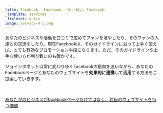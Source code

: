 ```yaml
---
title: Facebook、 Facebook、 <br>はい、Facebook。
_template: services
_fieldset: entry
image: service-4-l.png
---
```

あなたのビジネスや活動を口コミで広めてファンを増やしたり、そのファンの人達との交流をしたり。現在Facebookは、そのガイドラインに沿って上手く使えば、とても有効なプロモーション手段になります。ただ、そのガイドラインや上手な使い方が判り難いのも確かです。


ジョインタネットは常に変わりゆくFacebookの動向を追いながら、あなたのFacebookページとあなたのウェブサイトを**効果的に連携して活用**する方法をご提案していきます。

<br/><br/>
[あなたがのビジネスがfacebookページだけではなく、独自のウェブサイトを持つ価値](/articles/facebook)
